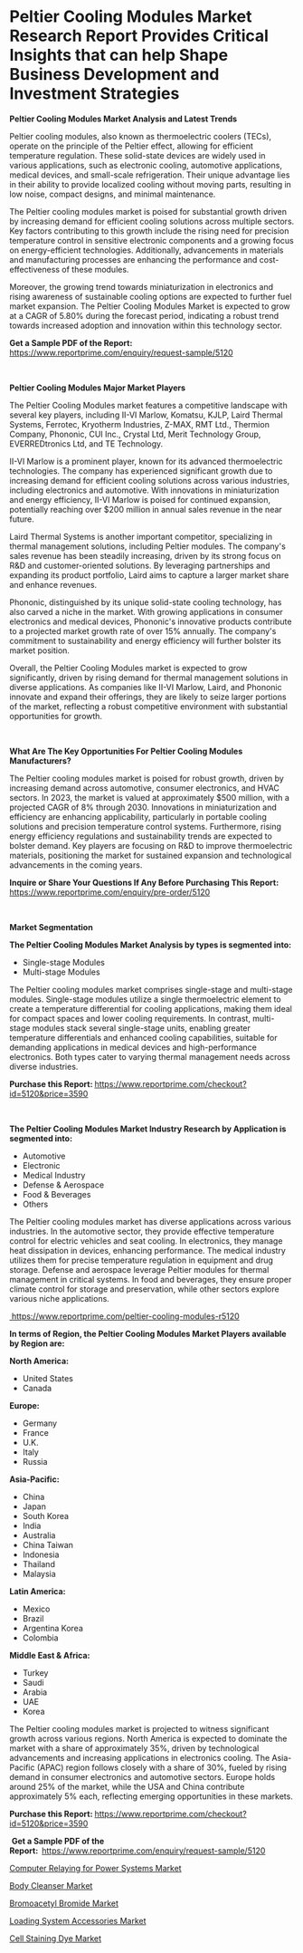 <p><h1>Peltier Cooling Modules Market Research Report Provides Critical Insights that can help Shape Business Development and Investment Strategies</h1></p><p><strong>Peltier Cooling Modules Market Analysis and Latest Trends</strong></p>
<p><p>Peltier cooling modules, also known as thermoelectric coolers (TECs), operate on the principle of the Peltier effect, allowing for efficient temperature regulation. These solid-state devices are widely used in various applications, such as electronic cooling, automotive applications, medical devices, and small-scale refrigeration. Their unique advantage lies in their ability to provide localized cooling without moving parts, resulting in low noise, compact designs, and minimal maintenance.</p><p>The Peltier cooling modules market is poised for substantial growth driven by increasing demand for efficient cooling solutions across multiple sectors. Key factors contributing to this growth include the rising need for precision temperature control in sensitive electronic components and a growing focus on energy-efficient technologies. Additionally, advancements in materials and manufacturing processes are enhancing the performance and cost-effectiveness of these modules.</p><p>Moreover, the growing trend towards miniaturization in electronics and rising awareness of sustainable cooling options are expected to further fuel market expansion. The Peltier Cooling Modules Market is expected to grow at a CAGR of 5.80% during the forecast period, indicating a robust trend towards increased adoption and innovation within this technology sector.</p></p>
<p><strong>Get a Sample PDF of the Report:&nbsp;</strong> <a href="https://www.reportprime.com/enquiry/request-sample/5120">https://www.reportprime.com/enquiry/request-sample/5120</a></p>
<p>&nbsp;</p>
<p><strong>Peltier Cooling Modules Major Market Players</strong></p>
<p><p>The Peltier Cooling Modules market features a competitive landscape with several key players, including II-VI Marlow, Komatsu, KJLP, Laird Thermal Systems, Ferrotec, Kryotherm Industries, Z-MAX, RMT Ltd., Thermion Company, Phononic, CUI Inc., Crystal Ltd, Merit Technology Group, EVERREDtronics Ltd, and TE Technology. </p><p>II-VI Marlow is a prominent player, known for its advanced thermoelectric technologies. The company has experienced significant growth due to increasing demand for efficient cooling solutions across various industries, including electronics and automotive. With innovations in miniaturization and energy efficiency, II-VI Marlow is poised for continued expansion, potentially reaching over $200 million in annual sales revenue in the near future.</p><p>Laird Thermal Systems is another important competitor, specializing in thermal management solutions, including Peltier modules. The company's sales revenue has been steadily increasing, driven by its strong focus on R&D and customer-oriented solutions. By leveraging partnerships and expanding its product portfolio, Laird aims to capture a larger market share and enhance revenues.</p><p>Phononic, distinguished by its unique solid-state cooling technology, has also carved a niche in the market. With growing applications in consumer electronics and medical devices, Phononic's innovative products contribute to a projected market growth rate of over 15% annually. The company's commitment to sustainability and energy efficiency will further bolster its market position.</p><p>Overall, the Peltier Cooling Modules market is expected to grow significantly, driven by rising demand for thermal management solutions in diverse applications. As companies like II-VI Marlow, Laird, and Phononic innovate and expand their offerings, they are likely to seize larger portions of the market, reflecting a robust competitive environment with substantial opportunities for growth.</p></p>
<p>&nbsp;</p>
<p><strong>What Are The Key Opportunities For Peltier Cooling Modules Manufacturers?</strong></p>
<p><p>The Peltier cooling modules market is poised for robust growth, driven by increasing demand across automotive, consumer electronics, and HVAC sectors. In 2023, the market is valued at approximately $500 million, with a projected CAGR of 8% through 2030. Innovations in miniaturization and efficiency are enhancing applicability, particularly in portable cooling solutions and precision temperature control systems. Furthermore, rising energy efficiency regulations and sustainability trends are expected to bolster demand. Key players are focusing on R&D to improve thermoelectric materials, positioning the market for sustained expansion and technological advancements in the coming years.</p></p>
<p><strong>Inquire or Share Your Questions If Any Before Purchasing This Report:</strong> <a href="https://www.reportprime.com/enquiry/pre-order/5120">https://www.reportprime.com/enquiry/pre-order/5120</a></p>
<p>&nbsp;</p>
<p><strong>Market Segmentation</strong></p>
<p><strong>The Peltier Cooling Modules Market Analysis by types is segmented into:</strong></p>
<p><ul><li>Single-stage Modules</li><li>Multi-stage Modules</li></ul></p>
<p><p>The Peltier cooling modules market comprises single-stage and multi-stage modules. Single-stage modules utilize a single thermoelectric element to create a temperature differential for cooling applications, making them ideal for compact spaces and lower cooling requirements. In contrast, multi-stage modules stack several single-stage units, enabling greater temperature differentials and enhanced cooling capabilities, suitable for demanding applications in medical devices and high-performance electronics. Both types cater to varying thermal management needs across diverse industries.</p></p>
<p><strong>Purchase this Report:&nbsp;</strong><a href="https://www.reportprime.com/checkout?id=5120&price=3590">https://www.reportprime.com/checkout?id=5120&price=3590</a></p>
<p>&nbsp;</p>
<p><strong>The Peltier Cooling Modules Market Industry Research by Application is segmented into:</strong></p>
<p><ul><li>Automotive</li><li>Electronic</li><li>Medical Industry</li><li>Defense & Aerospace</li><li>Food & Beverages</li><li>Others</li></ul></p>
<p><p>The Peltier cooling modules market has diverse applications across various industries. In the automotive sector, they provide effective temperature control for electric vehicles and seat cooling. In electronics, they manage heat dissipation in devices, enhancing performance. The medical industry utilizes them for precise temperature regulation in equipment and drug storage. Defense and aerospace leverage Peltier modules for thermal management in critical systems. In food and beverages, they ensure proper climate control for storage and preservation, while other sectors explore various niche applications.</p></p>
<p><a href="https://www.reportprime.com/peltier-cooling-modules-r5120">&nbsp;https://www.reportprime.com/peltier-cooling-modules-r5120</a></p>
<p><strong>In terms of Region, the Peltier Cooling Modules Market Players available by Region are:</strong></p>
<p>
    <p> <strong> North America: </strong>
        <ul>
            <li>United States</li>
            <li>Canada</li>
        </ul>
        </p> 
    <p> <strong> Europe: </strong>
        <ul>
            <li>Germany</li>
            <li>France</li>
            <li>U.K.</li>
            <li>Italy</li>
            <li>Russia</li>
        </ul>
        </p> 
    <p> <strong> Asia-Pacific: </strong>
        <ul>
            <li>China</li>
            <li>Japan</li>
            <li>South Korea</li>
            <li>India</li>
            <li>Australia</li>
            <li>China Taiwan</li>
            <li>Indonesia</li>
            <li>Thailand</li>
            <li>Malaysia</li>
        </ul>
        </p> 
    <p> <strong> Latin America: </strong>
        <ul>
            <li>Mexico</li>
            <li>Brazil</li>
            <li>Argentina Korea</li>
            <li>Colombia</li>
        </ul>
        </p> 
    <p> <strong> Middle East & Africa: </strong>
        <ul>
            <li>Turkey</li>
            <li>Saudi</li>
            <li>Arabia</li>
            <li>UAE</li>
            <li>Korea</li>
        </ul>
    </p>
    </p>
<p><p>The Peltier cooling modules market is projected to witness significant growth across various regions. North America is expected to dominate the market with a share of approximately 35%, driven by technological advancements and increasing applications in electronics cooling. The Asia-Pacific (APAC) region follows closely with a share of 30%, fueled by rising demand in consumer electronics and automotive sectors. Europe holds around 25% of the market, while the USA and China contribute approximately 5% each, reflecting emerging opportunities in these markets.</p></p>
<p><strong>Purchase this Report: </strong><a href="https://www.reportprime.com/checkout?id=5120&price=3590">https://www.reportprime.com/checkout?id=5120&price=3590</a></p>
<p>&nbsp;<strong>Get a Sample PDF of the Report:&nbsp;&nbsp;</strong><a href="https://www.reportprime.com/enquiry/request-sample/5120">https://www.reportprime.com/enquiry/request-sample/5120</a></p>
<p><strong></strong></p>
<p><p><a href="https://www.linkedin.com/pulse/computer-relaying-power-systems-market-global-regional-tlk9e?trackingId=z4kmJwcuT1C%2Fe6XSkzPjKw%3D%3D">Computer Relaying for Power Systems Market</a></p><p><a href="https://issuu.com/reportprime-2/docs/body-cleanser-market-size-2030.pptx_b2d2f70807e41d">Body Cleanser Market</a></p><p><a href="https://www.linkedin.com/pulse/global-bromoacetyl-bromide-market-trends-innovations-forward-looking-ayepe?trackingId=dLJBBNgaSGaX3188xDHiBw%3D%3D">Bromoacetyl Bromide Market</a></p><p><a href="https://issuu.com/reportprime-2/docs/loading-system-accessories-market-s_77414e19308f8b">Loading System Accessories Market</a></p><p><a href="https://www.linkedin.com/pulse/what-influencing-future-cell-staining-dye-market-insights-growth-sxmle?trackingId=f7Z1Oh3iSriS5n5FNVhBCA%3D%3D">Cell Staining Dye Market</a></p></p>